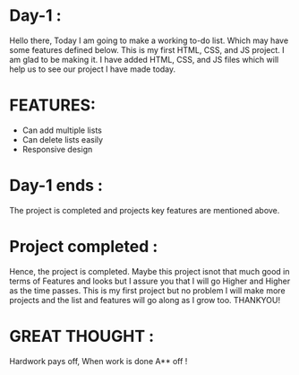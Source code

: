 # Day-1 : 
Hello there, Today I am going to make a working to-do list. Which may have some features defined below. This is my first HTML, CSS, and JS project. I am glad to be making it. I have added HTML, CSS, and JS files which will help us to see our project I have made today.

# FEATURES:
- Can add multiple lists
- Can delete lists easily
- Responsive design

# Day-1 ends :
The project is completed and projects key features are mentioned above.

# Project completed :
Hence, the project is completed. Maybe this project isnot that much good in terms of Features and looks but I assure you that I will go Higher and Higher as the time passes.
This is my first project but no problem I will make more projects and the list and features will go along as I grow too. THANKYOU!

# GREAT THOUGHT :
Hardwork pays off,
When work is done A** off !

